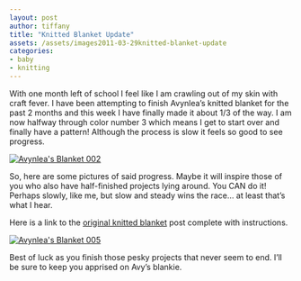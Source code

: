 ```yaml
---
layout: post
author: tiffany
title: "Knitted Blanket Update"
assets: /assets/images2011-03-29knitted-blanket-update
categories: 
- baby
- knitting
---
```


With one month left of school I feel like I am crawling out of my skin with craft fever. I have been attempting to finish Avynlea’s knitted blanket for the past 2 months and this week I have finally made it about 1/3 of the way. I am now halfway through color number 3 which means I get to start over and finally have a pattern! Although the process is slow it feels so good to see progress.

[![](jekyll_uploads/2011/03/Avynleas-Blanket-002-575x431.jpg "Avynlea's Blanket 002")](http://www.sweetpeonies.com/2011/03/knitted-blanket-update/avynleas-blanket-002/)

So, here are some pictures of said progress. Maybe it will inspire those of you who also have half-finished projects lying around. You CAN do it! Perhaps slowly, like me, but slow and steady wins the race… at least that’s what I hear.

Here is a link to the [original knitted blanket](http://thekitchencurtain.blogspot.com/2011/02/knitted-blanket-for-avynlea.html) post complete with instructions.

[![](jekyll_uploads/2011/03/Avynleas-Blanket-005-575x431.jpg "Avynlea's Blanket 005")](http://www.sweetpeonies.com/2011/03/knitted-blanket-update/avynleas-blanket-005/)

Best of luck as you finish those pesky projects that never seem to end. I’ll be sure to keep you apprised on Avy’s blankie.